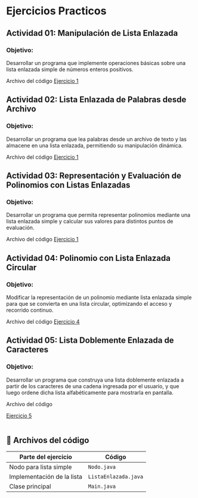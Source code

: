 # Ejercicios Practicos

## Actividad 01: Manipulación de Lista Enlazada
### Objetivo:
Desarrollar un programa que implemente operaciones básicas sobre una lista enlazada
simple de números enteros positivos.

Archivo del código 
<a href="https://github.com/MiguelPr-o/EjerciciosPracticosDeListas/blob/main/EjercicioPracticosDeLista/Ejercicio1.java">Ejercicio 1</a>

## Actividad 02: Lista Enlazada de Palabras desde Archivo
### Objetivo:
Desarrollar un programa que lea palabras desde un archivo de texto y las almacene en una
lista enlazada, permitiendo su manipulación dinámica.

Archivo del código 
<a href="https://github.com/MiguelPr-o/EjerciciosPracticosDeListas/blob/main/EjercicioPracticosDeLista/Ejercicio2.java">
Ejercicio 1
</a>

## Actividad 03: Representación y Evaluación de Polinomios con Listas Enlazadas
### Objetivo:
Desarrollar un programa que permita representar polinomios mediante una lista enlazada
simple y calcular sus valores para distintos puntos de evaluación.

Archivo del código 
<a href="https://github.com/MiguelPr-o/EjerciciosPracticosDeListas/blob/main/EjercicioPracticosDeLista/Ejercicio3.java">Ejercicio 1</a>

## Actividad 04: Polinomio con Lista Enlazada Circular
### Objetivo:
Modificar la representación de un polinomio mediante lista enlazada simple para que se
convierta en una lista circular, optimizando el acceso y recorrido continuo.

Archivo del código 
<a href="https://github.com/MiguelPr-o/EjerciciosPracticosDeListas/blob/main/EjercicioPracticosDeLista/Ejercicio4.java">Ejercicio 4</a>


## Actividad 05: Lista Doblemente Enlazada de Caracteres
### Objetivo:
Desarrollar un programa que construya una lista doblemente enlazada a partir de los
caracteres de una cadena ingresada por el usuario, y que luego ordene dicha lista
alfabéticamente para mostrarla en pantalla.

Archivo del código 
<table>
  <tr>
     <a href="https://github.com/MiguelPr-o/EjerciciosPracticosDeListas/blob/main/EjercicioPracticosDeLista/Ejercicio5.java">Ejercicio 5</a
  </tr>
</table>

<h2>📂 Archivos del código</h2>

<table>
  <thead>
    <tr>
      <th>Parte del ejercicio</th>
      <th>Código</th>
    </tr>
  </thead>
  <tbody>
    <tr>
      <td>Nodo para lista simple</td>
      <td><code>Nodo.java</code></td>
    </tr>
    <tr>
      <td>Implementación de la lista</td>
      <td><code>ListaEnlazada.java</code></td>
    </tr>
    <tr>
      <td>Clase principal</td>
      <td><code>Main.java</code></td>
    </tr>
  </tbody>
</table>


